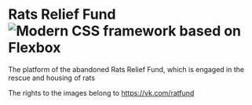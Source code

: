 # Rats Relief Fund ![Modern CSS framework based on Flexbox](https://img.shields.io/librariesio/release/npm/bulma?label=bulma)
 The platform of the abandoned Rats Relief Fund, which is engaged in the rescue and housing of rats
 
 The rights to the images belong to https://vk.com/ratfund
